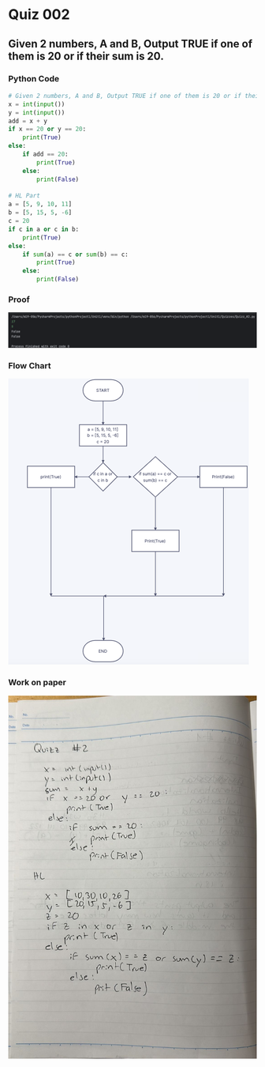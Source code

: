 # Quiz 002
## Given 2 numbers, A and B, Output TRUE if one of them is 20 or if their sum is 20.
### Python Code
```.py
# Given 2 numbers, A and B, Output TRUE if one of them is 20 or if their sum is 20.
x = int(input())
y = int(input())
add = x + y
if x == 20 or y == 20:
    print(True)
else:
    if add == 20:
        print(True)
    else:
        print(False)

# HL Part
a = [5, 9, 10, 11]
b = [5, 15, 5, -6]
c = 20
if c in a or c in b:
    print(True)
else:
    if sum(a) == c or sum(b) == c:
        print(True)
    else:
        print(False)
```
### Proof
![Quiz_002_Proof_Image.png](Quiz_002_Proof_Image.png)

### Flow Chart
![Quiz_002_Flow_Chart.png](Quiz_002_Flow_Chart.png)

### Work on paper
![Quiz_002_Work_Paper.jpeg](Quiz_002_Work_Paper.jpeg)